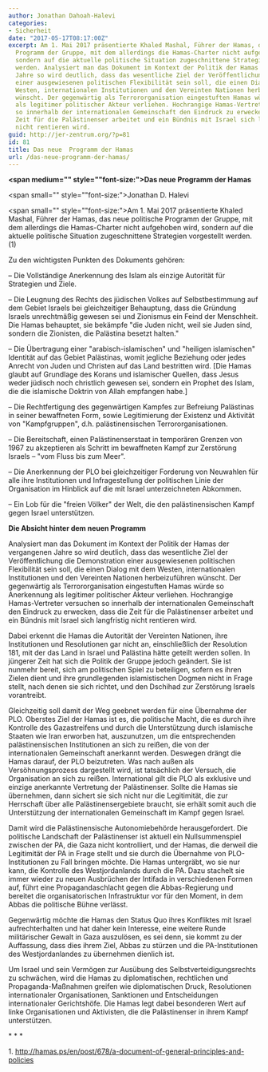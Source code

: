 ```yaml
---
author: Jonathan Dahoah-Halevi
categories:
- Sicherheit
date: "2017-05-17T08:17:00Z"
excerpt: Am 1. Mai 2017 präsentierte Khaled Mashal, Führer der Hamas, das neue politische
  Programm der Gruppe, mit dem allerdings die Hamas-Charter nicht aufgehoben wird,
  sondern auf die aktuelle politische Situation zugeschnittene Strategien vorgestellt
  werden. Analysiert man das Dokument im Kontext der Politik der Hamas der vergangenen
  Jahre so wird deutlich, dass das wesentliche Ziel der Veröffentlichung die Demonstration
  einer ausgewiesenen politischen Flexibilität sein soll, die einen Dialog mit dem
  Westen, internationalen Institutionen und den Vereinten Nationen herbeizuführen
  wünscht. Der gegenwärtig als Terrororganisation eingestuften Hamas würde so Anerkennung
  als legitimer politischer Akteur verliehen. Hochrangige Hamas-Vertreter versuchen
  so innerhalb der internationalen Gemeinschaft den Eindruck zu erwecken, dass die
  Zeit für die Palästinenser arbeitet und ein Bündnis mit Israel sich langfristig
  nicht rentieren wird.
guid: http://jer-zentrum.org/?p=81
id: 81
title: Das neue  Programm der Hamas
url: /das-neue-programm-der-hamas/
---
```


**<span medium="" style=""font-size:">Das neue Programm der Hamas  
</span>**

<span small="" style=""font-size:">Jonathan D. Halevi</span>

<span small="" style=""font-size:">Am 1. Mai 2017 präsentierte Khaled Mashal, Führer der Hamas, das neue politische Programm der Gruppe, mit dem allerdings die Hamas-Charter nicht aufgehoben wird, sondern auf die aktuelle politische Situation zugeschnittene Strategien vorgestellt werden.(1)</span>

Zu den wichtigsten Punkten des Dokuments gehören:

– Die Vollständige Anerkennung des Islam als einzige Autorität für Strategien und Ziele.

– Die Leugnung des Rechts des jüdischen Volkes auf Selbstbestimmung auf dem Gebiet Israels bei gleichzeitiger Behauptung, dass die Gründung Israels unrechtmäßig gewesen sei und Zionismus ein Feind der Menschheit. Die Hamas behauptet, sie bekämpfe "die Juden nicht, weil sie Juden sind, sondern die Zionisten, die Palästina besetzt halten."

– Die Übertragung einer "arabisch-islamischen" und "heiligen islamischen" Identität auf das Gebiet Palästinas, womit jegliche Beziehung oder jedes Anrecht von Juden und Christen auf das Land bestritten wird. \[Die Hamas glaubt auf Grundlage des Korans und islamischer Quellen, dass Jesus weder jüdisch noch christlich gewesen sei, sondern ein Prophet des Islam, die die islamische Doktrin von Allah empfangen habe.\]

– Die Rechtfertigung des gegenwärtigen Kampfes zur Befreiung Palästinas in seiner bewaffneten Form, sowie Legitimierung der Existenz und Aktivität von "Kampfgruppen", d.h. palästinensischen Terrororganisationen.

– Die Bereitschaft, einen Palästinenserstaat in temporären Grenzen von 1967 zu akzeptieren als Schritt im bewaffneten Kampf zur Zerstörung Israels – "vom Fluss bis zum Meer".

– Die Anerkennung der PLO bei gleichzeitiger Forderung von Neuwahlen für alle ihre Institutionen und Infragestellung der politischen Linie der Organisation im Hinblick auf die mit Israel unterzeichneten Abkommen.

– Ein Lob für die "freien Völker" der Welt, die den palästinensischen Kampf gegen Israel unterstützen.

**Die Absicht hinter dem neuen Programm**

Analysiert man das Dokument im Kontext der Politik der Hamas der vergangenen Jahre so wird deutlich, dass das wesentliche Ziel der Veröffentlichung die Demonstration einer ausgewiesenen politischen Flexibilität sein soll, die einen Dialog mit dem Westen, internationalen Institutionen und den Vereinten Nationen herbeizuführen wünscht. Der gegenwärtig als Terrororganisation eingestuften Hamas würde so Anerkennung als legitimer politischer Akteur verliehen. Hochrangige Hamas-Vertreter versuchen so innerhalb der internationalen Gemeinschaft den Eindruck zu erwecken, dass die Zeit für die Palästinenser arbeitet und ein Bündnis mit Israel sich langfristig nicht rentieren wird.

Dabei erkennt die Hamas die Autorität der Vereinten Nationen, ihre Institutionen und Resolutionen gar nicht an, einschließlich der Resolution 181, mit der das Land in Israel und Palästina hätte geteilt werden sollen. In jüngerer Zeit hat sich die Politik der Gruppe jedoch geändert. Sie ist nunmehr bereit, sich am politischen Spiel zu beteiligen, sofern es ihren Zielen dient und ihre grundlegenden islamistischen Dogmen nicht in Frage stellt, nach denen sie sich richtet, und den Dschihad zur Zerstörung Israels vorantreibt.

Gleichzeitig soll damit der Weg geebnet werden für eine Übernahme der PLO. Oberstes Ziel der Hamas ist es, die politische Macht, die es durch ihre Kontrolle des Gazastreifens und durch die Unterstützung durch islamische Staaten wie Iran erworben hat, auszunutzen, um die entsprechenden palästinensischen Institutionen an sich zu reißen, die von der internationalen Gemeinschaft anerkannt werden. Deswegen drängt die Hamas darauf, der PLO beizutreten. Was nach außen als Versöhnungsprozess dargestellt wird, ist tatsächlich der Versuch, die Organisation an sich zu reißen. International gilt die PLO als exklusive und einzige anerkannte Vertretung der Palästinenser. Sollte die Hamas sie übernehmen, dann sichert sie sich nicht nur die Legitimität, die zur Herrschaft über alle Palästinensergebiete braucht, sie erhält somit auch die Unterstützung der internationalen Gemeinschaft im Kampf gegen Israel.

Damit wird die Palästinensische Autonomiebehörde herausgefordert. Die politische Landschaft der Palästinenser ist aktuell ein Nullsummenspiel zwischen der PA, die Gaza nicht kontrolliert, und der Hamas, die derweil die Legitimität der PA in Frage stellt und sie durch die Übernahme von PLO-Institutionen zu Fall bringen möchte. Die Hamas untergräbt, wo sie nur kann, die Kontrolle des Westjordanlands durch die PA. Dazu stachelt sie immer wieder zu neuen Ausbrüchen der Intifada in verschiedenen Formen auf, führt eine Propagandaschlacht gegen die Abbas-Regierung und bereitet die organisatorischen Infrastruktur vor für den Moment, in dem Abbas die politische Bühne verlässt.

Gegenwärtig möchte die Hamas den Status Quo ihres Konfliktes mit Israel aufrechterhalten und hat daher kein Interesse, eine weitere Runde militärischer Gewalt in Gaza auszulösen, es sei denn, sie kommt zu der Auffassung, dass dies ihrem Ziel, Abbas zu stürzen und die PA-Institutionen des Westjordanlandes zu übernehmen dienlich ist.

Um Israel und sein Vermögen zur Ausübung des Selbstverteidigungsrechts zu schwächen, wird die Hamas zu diplomatischen, rechtlichen und Propaganda-Maßnahmen greifen wie diplomatischen Druck, Resolutionen internationaler Organisationen, Sanktionen und Entscheidungen internationaler Gerichtshöfe. Die Hamas legt dabei besonderen Wert auf linke Organisationen und Aktivisten, die die Palästinenser in ihrem Kampf unterstützen.

\* \* \*

1\. http://hamas.ps/en/post/678/a-document-of-general-principles-and-policies